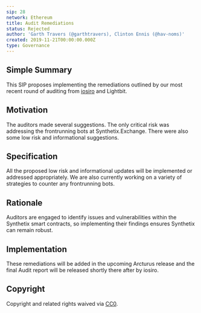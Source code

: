 ```yaml
---
sip: 28
network: Ethereum
title: Audit Remediations
status: Rejected
author: 'Garth Travers (@garthtravers), Clinton Ennis (@hav-noms)'
created: 2019-11-21T00:00:00.000Z
type: Governance
---
```


<!--You can leave these HTML comments in your merged SIP and delete the visible duplicate text guides, they will not appear and may be helpful to refer to if you edit it again. This is the suggested template for new SIPs. Note that an SIP number will be assigned by an editor. When opening a pull request to submit your SIP, please use an abbreviated title in the filename, `sip-draft_title_abbrev.md`. The title should be 44 characters or less.-->

## Simple Summary

<!--"If you can't explain it simply, you don't understand it well enough." Provide a simplified and layman-accessible explanation of the SIP.-->

This SIP proposes implementing the remediations outlined by our most recent round of auditing from [iosiro](https://www.iosiro.com/) and Lightbit. 

## Motivation

<!--The motivation is critical for SIPs that want to change Synthetix. It should clearly explain why the existing protocol specification is inadequate to address the problem that the SIP solves. SIP submissions without sufficient motivation may be rejected outright.-->

The auditors made several suggestions. The only critical risk was addressing the frontrunning bots at Synthetix.Exchange. There were also some low risk and informational suggestions. 

## Specification

<!--The technical specification should describe the syntax and semantics of any new feature.-->

All the proposed low risk and informational updates will be implemented or addressed appropriately. We are also currently working on a variety of strategies to counter any frontrunning bots. 

## Rationale

<!--The rationale fleshes out the specification by describing what motivated the design and why particular design decisions were made. It should describe alternate designs that were considered and related work, e.g. how the feature is supported in other languages. The rationale may also provide evidence of consensus within the community, and should discuss important objections or concerns raised during discussion.-->

Auditors are engaged to identify issues and vulnerabilities within the Synthetix smart contracts, so implementing their findings ensures Synthetix can remain robust. 


## Implementation

<!--The implementations must be completed before any SIP is given status "Implemented", but it need not be completed before the SIP is "Approved". While there is merit to the approach of reaching consensus on the specification and rationale before writing code, the principle of "rough consensus and running code" is still useful when it comes to resolving many discussions of API details.-->

These remediations will be added in the upcoming Arcturus release and the final Audit report will be released shortly there after by iosiro.

## Copyright

Copyright and related rights waived via [CC0](https://creativecommons.org/publicdomain/zero/1.0/).